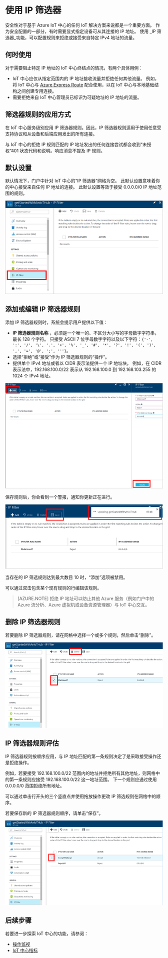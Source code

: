 <properties
    pageTitle="Azure IoT 中心 IP 连接筛选器 | Azure"
    description="如何使用 IP 筛选阻止特定 IP 地址到 Azure IoT 中心的连接。 可阻止来自单独 IP 地址或 IP 地址范围的连接。"
    services="iot-hub"
    documentationcenter=""
    author="BeatriceOltean"
    manager="timlt"
    editor=""
    translationtype="Human Translation" />
<tags
    ms.assetid="f833eac3-5b5f-46a7-a47b-f4f6fc927f3f"
    ms.service="iot-hub"
    ms.devlang="na"
    ms.topic="article"
    ms.tgt_pltfrm="na"
    ms.workload="na"
    ms.date="04/07/2017"
    wacn.date="05/08/2017"
    ms.author="boltean"
    ms.sourcegitcommit="2c4ee90387d280f15b2f2ed656f7d4862ad80901"
    ms.openlocfilehash="6d7983aec3d8ec3150316ecb34992f58acb03c48"
    ms.lasthandoff="04/28/2017" />

# <a name="use-ip-filters"></a>使用 IP 筛选器

安全性对于基于 Azure IoT 中心的任何 IoT 解决方案来说都是一个重要方面。 作为安全配置的一部分，有时需要显式指定设备可从其连接的 IP 地址。 使用 _IP 筛选器_功能，可以配置规则来拒绝或接受来自特定 IPv4 地址的流量。

## <a name="when-to-use"></a>何时使用

对于需要阻止特定 IP 地址的 IoT 中心终结点的情况，有两个具体用例：

- IoT 中心应仅从指定范围内的 IP 地址接收流量并拒绝任何其他流量。 例如，将 IoT 中心与 [Azure Express Route] 配合使用，以在 IoT 中心与本地基础结构之间创建专用连接。
- 需要拒绝来自 IoT 中心管理员已标识为可疑地址的 IP 地址的流量。

## <a name="how-filter-rules-are-applied"></a>筛选器规则的应用方式

在 IoT 中心服务级别应用 IP 筛选器规则。因此，IP 筛选器规则适用于使用任意受支持协议和从设备和后端应用发出的所有连接。

与 IoT 中心的拒绝 IP 规则匹配的 IP 地址发出的任何连接尝试都会收到“未授权”401 状态代码和说明。响应消息不提及 IP 规则。

## <a name="default-setting"></a>默认设置

默认情况下，门户中针对 IoT 中心的“IP 筛选器”网格为空。 此默认设置意味着你的中心接受来自任何 IP 地址的连接。 此默认设置等效于接受 0.0.0.0/0 IP 地址范围的规则。

![IoT 中心默认 IP 筛选器设置][img-ip-filter-default]

## <a name="add-or-edit-an-ip-filter-rule"></a>添加或编辑 IP 筛选器规则

添加 IP 筛选器规则时，系统会提示用户提供以下值：

- **IP 筛选器规则名称** ，必须是一个唯一的、不区分大小写的字母数字字符串，最长 128 个字符。 只接受 ASCII 7 位字母数字字符以及以下字符：`{'-', ':', '/', '\', '.', '+', '%', '_', '#', '*', '?', '!', '(', ')', ',', '=', '@', ';', '''}`。
- 选择“拒绝”或“接受”作为 IP 筛选器规则的“操作”。
- 提供单个 IPv4 地址或者以 CIDR 表示法提供一个 IP 地址块。 例如，在 CIDR 表示法中，192.168.100.0/22 表示从 192.168.100.0 到 192.168.103.255 的 1024 个 IPv4 地址。

![向 IoT 中心添加 IP 筛选规则][img-ip-filter-add-rule]

保存规则后，你会看到一个警报，通知你更新正在进行。

![关于保存 IP 筛选规则的通知][img-ip-filter-save-new-rule]

当存在的 IP 筛选规则达到最大数目 10 时，“添加”选项被禁用。

可以通过双击包含某个现有规则的行编辑该规则。

> [AZURE.NOTE]
> 拒绝 IP 地址可以防止其他 Azure 服务（例如门户中的 Azure 流分析、Azure 虚拟机或设备资源管理器）与 IoT 中心交互。

## <a name="delete-an-ip-filter-rule"></a>删除 IP 筛选器规则

若要删除 IP 筛选器规则，请在网格中选择一个或多个规则，然后单击“删除”。

![删除 IoT 中心 IP 筛选规则][img-ip-filter-delete-rule]

## <a name="ip-filter-rule-evaluation"></a>IP 筛选器规则评估

IP 筛选器规则按顺序应用，与 IP 地址匹配的第一条规则决定了是采取接受操作还是拒绝操作。

例如，若要接受 192.168.100.0/22 范围内的地址并拒绝所有其他地址，则网格中的第一条规则应接受 192.168.100.0/22 这一地址范围。 下一个规则应通过使用 0.0.0.0/0 范围拒绝所有地址。

可以通过单击行开头的三个竖直点并使用拖放操作更改 IP 筛选规则在网格中的顺序。

若要保存新的 IP 筛选器规则顺序，请单击“保存”。

![更改 IoT 中心 IP 筛选规则的顺序][img-ip-filter-rule-order]

## <a name="next-steps"></a>后续步骤

若要进一步探索 IoT 中心的功能，请参阅：

- [操作监视][lnk-monitor]
- [IoT 中心指标][lnk-metrics]

<!-- Images -->

[img-ip-filter-default]: ./media/iot-hub-ip-filtering/ip-filter-default.png
[img-ip-filter-add-rule]: ./media/iot-hub-ip-filtering/ip-filter-add-rule.png
[img-ip-filter-save-new-rule]: ./media/iot-hub-ip-filtering/ip-filter-save-new-rule.png
[img-ip-filter-delete-rule]: ./media/iot-hub-ip-filtering/ip-filter-delete-rule.png
[img-ip-filter-rule-order]: ./media/iot-hub-ip-filtering/ip-filter-rule-order.png


<!-- Links -->

[IoT Hub Developer Guide]: /documentation/articles/iot-hub-devguide/
[Azure Express Route]: /documentation/articles/expressroute-faqs/#supported-services

[lnk-monitor]: /documentation/articles/iot-hub-operations-monitoring/
[lnk-metrics]: /documentation/articles/iot-hub-metrics/


<!--Update_Description:update wording-->